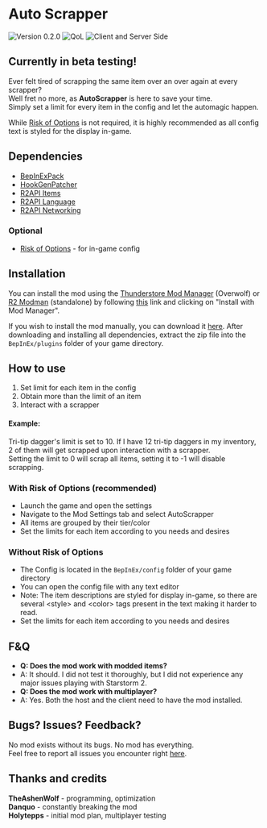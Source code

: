 # Auto Scrapper

![Version 0.2.0](https://img.shields.io/badge/version-0.2.0-blue)
![QoL](https://img.shields.io/badge/Quality%20of%20Life-blue)
![Client and Server Side](https://img.shields.io/badge/Client%20and%20Server%20Side-blue)

## Currently in beta testing!

Ever felt tired of scrapping the same item over an over again at every scrapper?  
Well fret no more, as **AutoScrapper** is here to save your time.  
Simply set a limit for every item in the config and let the automagic happen.

While [Risk of Options](https://thunderstore.io/package/Rune580/Risk_Of_Options/) is not required, it is highly recommended as all config text is styled for the display in-game.

## Dependencies
- [BepInExPack](https://thunderstore.io/package/bbepis/BepInExPack/)
- [HookGenPatcher](https://thunderstore.io/package/RiskofThunder/HookGenPatcher/)
- [R2API Items](https://thunderstore.io/package/RiskofThunder/R2API_Items/)
- [R2API Language](https://thunderstore.io/package/RiskofThunder/R2API_Language/)
- [R2API Networking](https://thunderstore.io/package/RiskofThunder/R2API_Networking/)

### Optional
- [Risk of Options](https://thunderstore.io/package/Rune580/Risk_Of_Options/) - for in-game config


## Installation
You can install the mod using the [Thunderstore Mod Manager](https://www.overwolf.com/app/thunderstore-thunderstore_mod_manager) (Overwolf) or [R2 Modman](https://thunderstore.io/package/ebkr/r2modman/) (standalone) by following [this](https://thunderstore.io/package/TheAshenWolf/AutoScrapper/) link and clicking on "Install with Mod Manager".

If you wish to install the mod manually, you can download it [here](https://thunderstore.io/package/TheAshenWolf/AutoScrapper/). After downloading and installing all dependencies, extract the zip file into the `BepInEx/plugins` folder of your game directory.

## How to use

1. Set limit for each item in the config
2. Obtain more than the limit of an item
3. Interact with a scrapper

#### Example:
Tri-tip dagger's limit is set to 10. If I have 12 tri-tip daggers in my inventory, 2 of them will get scrapped upon interaction with a scrapper.  
Setting the limit to 0 will scrap all items, setting it to -1 will disable scrapping.

### With Risk of Options (recommended)
- Launch the game and open the settings
- Navigate to the Mod Settings tab and select AutoScrapper
- All items are grouped by their tier/color
- Set the limits for each item according to you needs and desires

### Without Risk of Options
- The Config is located in the `BepInEx/config` folder of your game directory
- You can open the config file with any text editor
- Note: The item descriptions are styled for display in-game, so there are several &lt;style&gt; and &lt;color&gt; tags present in the text making it harder to read.
- Set the limits for each item according to you needs and desires

## F&Q
- **Q: Does the mod work with modded items?**
- A: It should. I did not test it thoroughly, but I did not experience any major issues playing with Starstorm 2.
- **Q: Does the mod work with multiplayer?**
- A: Yes. Both the host and the client need to have the mod installed.

## Bugs? Issues? Feedback?
No mod exists without its bugs. No mod has everything.  
Feel free to report all issues you encounter right [here](https://github.com/TheAshenWolf/RoR2-AutoScrapper/issues).

## Thanks and credits
**TheAshenWolf** - programming, optimization  
**Danquo** - constantly breaking the mod  
**Holytepps** - initial mod plan, multiplayer testing